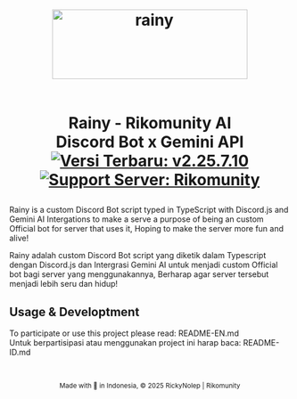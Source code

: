 <h1 align=center>
<a href="https://ibb.co/64tmxZN"><img title="Click untuk melihat foto" src="https://i.ibb.co/wKQRXLY/Rainy.png" alt="rainy" border="0" width="350" height="125"></a>
  
  <br> Rainy - Rikomunity AI
  <br> Discord Bot x  Gemini API
  <br> <a href="https://github.com/rickynolep/RainyTS/commits/main/"><img title="Click untuk melihat Changelog" src="https://img.shields.io/badge/Latest_Changelog-v2.25.7.10-363636?style=flat&logo=github" alt="Versi Terbaru: v2.25.7.10"></a>
  <a href="https://discord.com/invite/pAxmeD3kDj"><img title="Click untuk join server" src="https://img.shields.io/badge/Support%20server-Rikomunity-6a6a6a?style=flat&logo=discord&logoColor=white" alt="Support Server: Rikomunity"></a>
</h1>
Rainy is a custom Discord Bot script typed in TypeScript with Discord.js and Gemini AI Intergations to make a serve a purpose of being an custom Official bot for server that uses it, Hoping to make the server more fun and alive!

<br>

Rainy adalah custom Discord Bot script yang diketik dalam Typescript dengan Discord.js dan Intergrasi Gemini AI untuk menjadi custom Official bot bagi server yang menggunakannya, Berharap agar server tersebut menjadi lebih seru dan hidup!

## Usage & Developtment
To participate or use this project please read: README-EN.md <br>
Untuk berpartisipasi atau menggunakan project ini harap baca: README-ID.md

<br>
<p align=center>
    <sub>Made with 💖 in Indonesia, © 2025 RickyNolep | Rikomunity</sub>
</p>
